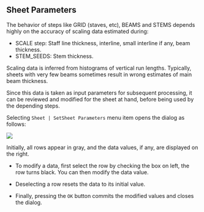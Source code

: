 ## Sheet Parameters

The behavior of steps like GRID (staves, etc), BEAMS and STEMS depends highly on the accuracy
of scaling data estimated during:

* SCALE step: Staff line thickness, interline, small interline if any, beam thickness.
* STEM_SEEDS: Stem thickness.

Scaling data is inferred from histograms of vertical run lengths.
Typically, sheets with very few beams sometimes result in wrong estimates of main beam thickness.

Since this data is taken as input parameters for subsequent processing, it can be reviewed and
modified for the sheet at hand, before being used by the depending steps.

Selecting `Sheet | SetSheet Parameters` menu item opens the dialog as follows:

![](/assets/sheet_parameters.png)

Initially, all rows appear in gray, and the data values, if any, are displayed on the right.

* To modify a data, first select the row by checking the box on left, the row turns black.
You can then modify the data value.

* Deselecting a row resets the data to its initial value.

* Finally, pressing the `OK` button commits the modified values and closes the dialog.

